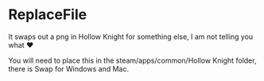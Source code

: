 # ReplaceFile
It swaps out a png in Hollow Knight for something else, I am not telling you what :heart:


You will need to place this in the steam/apps/common/Hollow Knight folder, there is Swap for Windows and Mac.
